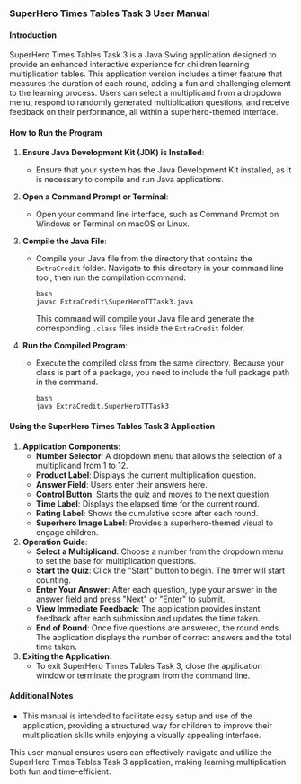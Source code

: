 ### SuperHero Times Tables Task 3 User Manual

#### Introduction

SuperHero Times Tables Task 3 is a Java Swing application designed to provide an enhanced interactive experience for children learning multiplication tables. This application version includes a timer feature that measures the duration of each round, adding a fun and challenging element to the learning process. Users can select a multiplicand from a dropdown menu, respond to randomly generated multiplication questions, and receive feedback on their performance, all within a superhero-themed interface.

#### How to Run the Program

1. **Ensure Java Development Kit (JDK) is Installed**:

   - Ensure that your system has the Java Development Kit installed, as it is necessary to compile and run Java applications.

2. **Open a Command Prompt or Terminal**:

   - Open your command line interface, such as Command Prompt on Windows or Terminal on macOS or Linux.

3. **Compile the Java File**:

   - Compile your Java file from the directory that contains the `ExtraCredit` folder. Navigate to this directory in your command line tool, then run the compilation command:

     ```
     bash
     javac ExtraCredit\SuperHeroTTTask3.java
     ```
     
     This command will compile your Java file and generate the corresponding `.class` files inside the `ExtraCredit` folder.

4. **Run the Compiled Program**:

   - Execute the compiled class from the same directory. Because your class is part of a package, you need to include the full package path in the command. 

     ```
     bash
     java ExtraCredit.SuperHeroTTTask3
     ```

#### Using the SuperHero Times Tables Task 3 Application

1. **Application Components**:
   - **Number Selector**: A dropdown menu that allows the selection of a multiplicand from 1 to 12.
   - **Product Label**: Displays the current multiplication question.
   - **Answer Field**: Users enter their answers here.
   - **Control Button**: Starts the quiz and moves to the next question.
   - **Time Label**: Displays the elapsed time for the current round.
   - **Rating Label**: Shows the cumulative score after each round.
   - **Superhero Image Label**: Provides a superhero-themed visual to engage children.
2. **Operation Guide**:
   - **Select a Multiplicand**: Choose a number from the dropdown menu to set the base for multiplication questions.
   - **Start the Quiz**: Click the "Start" button to begin. The timer will start counting.
   - **Enter Your Answer**: After each question, type your answer in the answer field and press "Next" or "Enter" to submit.
   - **View Immediate Feedback**: The application provides instant feedback after each submission and updates the time taken.
   - **End of Round**: Once five questions are answered, the round ends. The application displays the number of correct answers and the total time taken.
3. **Exiting the Application**:
   - To exit SuperHero Times Tables Task 3, close the application window or terminate the program from the command line.

#### Additional Notes

- This manual is intended to facilitate easy setup and use of the application, providing a structured way for children to improve their multiplication skills while enjoying a visually appealing interface.

This user manual ensures users can effectively navigate and utilize the SuperHero Times Tables Task 3 application, making learning multiplication both fun and time-efficient.